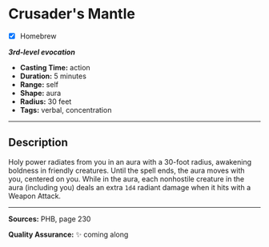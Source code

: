 # Crusader's Mantle
- [x] Homebrew

***3rd-level evocation***
- **Casting Time:** action
- **Duration:** 5 minutes
- **Range:** self
- **Shape:** aura
- **Radius:** 30 feet
- **Tags:** verbal, concentration

---

## Description
Holy power radiates from you in an aura with a 30-foot radius, awakening boldness in friendly creatures.
Until the spell ends, the aura moves with you, centered on you.
While in the aura, each nonhostile creature in the aura (including you) deals an extra `1d4` radiant damage when it hits with a Weapon Attack.

---

**Sources:** PHB, page 230

**Quality Assurance:** :sparkles: coming along
